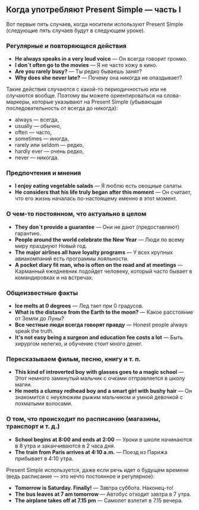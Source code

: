 ## Когда употребляют Present Simple — часть I

Вот первые пять случаев, когда носители используют Present Simple (следующие пять случаев будут в следующем уроке).

### Регулярные и повторяющеся действия

* **He always speaks in a very loud voice** — Он всегда говорит громко.
* **I don`t often go to the movies** — Я не часто хожу в кино.
* **Are you rarely busy?** — Ты редко бываешь занят?
* **Why does she never late?** — Почему она никогда не опаздывает?

Такие действия случаются с какой-то периодичностью или не случаются вообще. Поэтому вы можете ориентироваться на слова-маркеры, которые указывают на Present Simple (убывающая последовательность от всегда до никогда): 
* always — всегда, 
* usually — обычно, 
* often — часто, 
* sometimes — иногда, 
* rarely или seldom — редко, 
* hardly ever — очень редко,
* never — никогда.

### Предпочтения и мнения

* **I enjoy eating vegetable salads** — Я люблю есть овощные салаты.
* **He considers that his life truly began after this moment** — Он считает, что его жизнь началась по-настоящему именно
  в этот момент.

### О чем-то постоянном, что актуально в целом

* **They don`t provide a guarantee** — Они не дают (предоставляют) гарантию.
* **People around the world celebrate the New Year** — Люди по всему миру празднуют Новый год.
* **The major airlines all have loyalty programs** — У всех крупных авиакомпаний есть программы лояльности.
* **A pocket diary fit man, who is often on the road and at meetings** — Карманный ежедневник подойдет человеку, который
  часто бывает в командировках и на встречах.

### Общеизвестные факты

* **Ice melts at 0 degrees** — Лед тает при 0 градусов.
* **What is the distance from the Earth to the moon?** — Какое расстояние от Земли до Луны?
* **Все честные люди всегда говорят правду** — Honest people always speak the truth.
* **It's not easy being a surgeon and education fee costs a lot** — Быть хирургом нелегко, и обучение
   стоит много денег.

### Пересказываем фильм, песню, книгу и т. п.

* **This kind of introverted boy with glasses goes to a magic school** — Этот немного замкнутый мальчик с очками отправляется в школу магии.
* **He meets a clumsy redhead boy and a smart girl with bushy hair** — Он знакомится с неуклюжим рыжим мальчиком и умной девочкой с лохматыми волосами.

### О том, что происходит по расписанию (магазины, транспорт и т. д.)

* **School begins at 8:00 and ends at 2:00** — Уроки в школе начинаются в 8 утра и заканчиваются в 2 часа дня.
* **The train from Paris arrives at 4:10 a.m.** — Поезд из Парижа прибывает в 4:10 утра.

Present Simple используется, даже если речь идет о будущем времени (ведь расписание — это нечто постоянное и регулярное):

* **Tomorrow is Saturday. Finally!** — Завтра суббота. Наконец-то!
* **The bus leaves at 7 am tomorrow** — Автобус отходит завтра в 7 утра.
* **The airplane takes off at 7.15 pm** — Самолет взлетит в 7.15 вечера.

